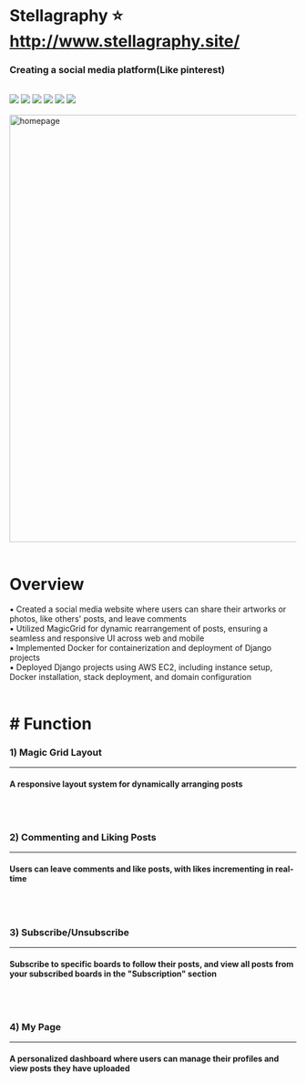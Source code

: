 ﻿# Stellagraphy ⭐      http://www.stellagraphy.site/
<h3>Creating a social media platform(Like pinterest)</h3><br/>
<div>
    <img src="https://img.shields.io/badge/Django-092E20?style=for-the-badge&logo=Django&logoColor=white">
    <img src="https://img.shields.io/badge/HTML5-E34F26?style=for-the-badge&logo=HTML5&logoColor=white">
    <img src="https://img.shields.io/badge/CSS3-1572B6?style=for-the-badge&logo=CSS3&logoColor=white">
    <img src="https://img.shields.io/badge/Bootstrap-7952B3?style=for-the-badge&logo=Bootstrap&logoColor=white">
    <img src="https://img.shields.io/badge/Amazon AWS-232F3E?style=for-the-badge&logo=Amazon AWS&logoColor=white">
    <img src="https://img.shields.io/badge/Docker-2496ED?style=for-the-badge&logo=Docker&logoColor=white">
</div>
<br/>

<img src="https://github.com/user-attachments/assets/445fdf49-d4e7-43bc-8f0b-00ac12b30dc1" alt="homepage" width="750" />
<br/><br/>

<h1>Overview</h1>
▪  Created a social media website where users can share their artworks or photos, like others' posts, and leave comments <br/>
▪  Utilized MagicGrid for dynamic rearrangement of posts, ensuring a seamless and responsive UI across web and mobile <br/>
▪  Implemented Docker for containerization and deployment of Django projects <br/>
▪  Deployed Django projects using AWS EC2, including instance setup, Docker installation, stack deployment, and domain configuration 
<br/><br/>


 <h1># Function</h1>
 
<h3>1) Magic Grid Layout</h3>
<hr />
<h4>A responsive layout system for dynamically arranging posts</h4>
<br/><br/>

<h3>2) Commenting and Liking Posts</h3>
<hr />
<h4>Users can leave comments and like posts, with likes incrementing in real-time</h4>
<br/><br/>

<h3>3) Subscribe/Unsubscribe</h3>
<hr />
<h4>Subscribe to specific boards to follow their posts, and view all posts from your subscribed boards in the "Subscription" section</h4>
<br/><br/>

<h3>4) My Page</h3>
<hr />
<h4>A personalized dashboard where users can manage their profiles and view posts they have uploaded</h4>
<br/><br/>









